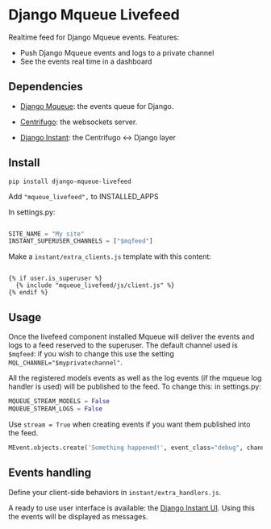 Django Mqueue Livefeed
======================

Realtime feed for Django Mqueue events. Features:

- Push Django Mqueue events and logs to a private channel
- See the events real time in a dashboard

Dependencies
------------

- [Django Mqueue](https://github.com/synw/django-mqueue): the events queue for Django.

- [Centrifugo](https://github.com/centrifugal/centrifugo): the websockets server.

- [Django Instant](https://github.com/synw/django-instant): the Centrifugo <-> Django layer

Install
-------

``pip install django-mqueue-livefeed``

Add `"mqueue_livefeed",` to INSTALLED_APPS

In settings.py:
  
  ```python

SITE_NAME = "My site"
INSTANT_SUPERUSER_CHANNELS = ["$mqfeed"]
  ```
  
Make a `instant/extra_clients.js` template with this content:

  ```django

{% if user.is_superuser %}
	{% include "mqueue_livefeed/js/client.js" %}
{% endif %}
  ```

Usage
-----

Once the livefeed component installed Mqueue will deliver the events and logs to a feed reserved to the superuser. 
The default channel used is `$mqfeed`: if you wish to change this use the setting `MQL_CHANNEL="$myprivatechannel"`.

All the registered models events as well as the log events (if the mqueue log handler is used) will be 
published to the feed. To change this: in settings.py:

  ```python
MQUEUE_STREAM_MODELS = False
MQUEUE_STREAM_LOGS = False
  ```

Use `stream = True` when creating events if you want them published into the feed. 

  ```python
MEvent.objects.create('Something happened!', event_class="debug", channel="public:site", stream=True)
  ```
  
Events handling
---------------

Define your client-side behaviors in `instant/extra_handlers.js`.

A ready to use user interface is available: the [Django Instant UI](https://github.com/synw/django-vvinstant). 
Using this the events will be displayed as messages. 
  